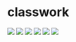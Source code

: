 <h1>classwork</h1>
<img src="https://cdn.britannica.com/84/73184-004-E5A450B5/Sunflower-field-Fargo-North-Dakota.jpg">
<img src="https://cdn.britannica.com/84/73184-004-E5A450B5/Sunflower-field-Fargo-North-Dakota.jpg">
<img src="https://cdn.britannica.com/84/73184-004-E5A450B5/Sunflower-field-Fargo-North-Dakota.jpg">
<img src="https://th.bing.com/th/id/R.210fcfec88a6e4f5feb204ea06b8b6c7?rik=Tz%2bB5I1E%2b7utPw&riu=http%3a%2f%2fwallpapercave.com%2fwp%2fZhBQyaw.jpg&ehk=Im5OCijeTq3H3ryZ5hvrBXqszvnuUInZclxTqqmYwwM%3d&risl=&pid=ImgRaw&r=0">
<img src="https://th.bing.com/th/id/R.210fcfec88a6e4f5feb204ea06b8b6c7?rik=Tz%2bB5I1E%2b7utPw&riu=http%3a%2f%2fwallpapercave.com%2fwp%2fZhBQyaw.jpg&ehk=Im5OCijeTq3H3ryZ5hvrBXqszvnuUInZclxTqqmYwwM%3d&risl=&pid=ImgRaw&r=0">
<img src="https://th.bing.com/th/id/R.210fcfec88a6e4f5feb204ea06b8b6c7?rik=Tz%2bB5I1E%2b7utPw&riu=http%3a%2f%2fwallpapercave.com%2fwp%2fZhBQyaw.jpg&ehk=Im5OCijeTq3H3ryZ5hvrBXqszvnuUInZclxTqqmYwwM%3d&risl=&pid=ImgRaw&r=0">
